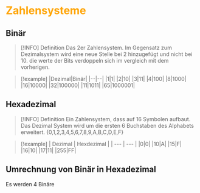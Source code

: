 # <font color = "orange">Zahlensysteme</font>

## Binär
>[!INFO] Definition
>Das 2er Zahlensystem. 
>Im Gegensatz zum Dezimalsystem wird eine neue Stelle bei 2 hinzugefügt und nicht bei 10.
>die werte der Bits verdoppeln sich im vergleich mit dem vorherigen.

>[!example]
>|Dezimal|Binär|
>|--|--|
>|1|1|
>|2|10|
>|3|11|
>|4|100|
>|8|1000|
>|16|10000|
>|32|100000|
>|11|1011|
>|65|1000001|

## Hexadezimal</font>
 
>[!INFO] Definition
>Ein Zahlensystem, dass auf 16 Symbolen aufbaut.
>Das Dezimal System wird um die ersten 6 Buchstaben des Alphabets erweitert.
>{0,1,2,3,4,5,6,7,8,9,A,B,C,D,E,F}

>[!example]
>| Dezimal | Hexdezimal |
>| --- | --- |
>|0|0|
>|10|A|
>|15|F|
>|16|10|
|17|11|
|255|FF|

## Umrechnung von Binär in Hexadezimal 
Es werden 4 Binäre